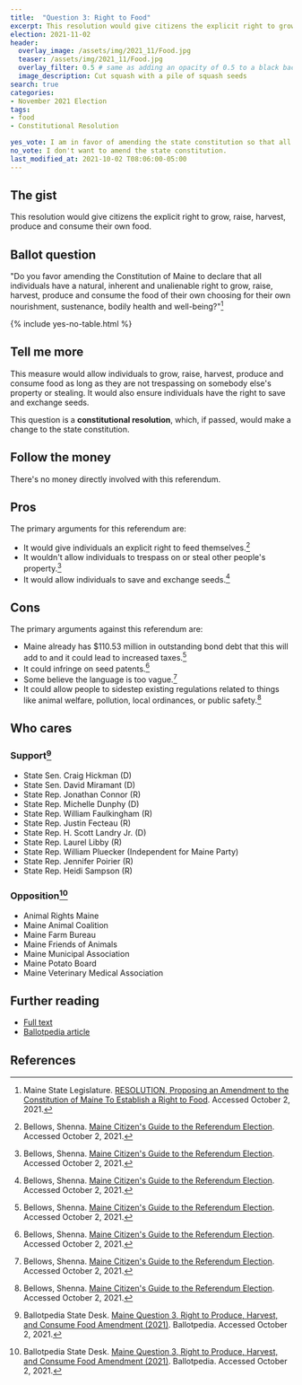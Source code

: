 ```yaml
---
title:  "Question 3: Right to Food"
excerpt: This resolution would give citizens the explicit right to grow their own food.
election: 2021-11-02
header:
  overlay_image: /assets/img/2021_11/Food.jpg
  teaser: /assets/img/2021_11/Food.jpg
  overlay_filter: 0.5 # same as adding an opacity of 0.5 to a black background
  image_description: Cut squash with a pile of squash seeds
search: true
categories:
- November 2021 Election
tags:
- food
- Constitutional Resolution

yes_vote: I am in favor of amending the state constitution so that all individuals have the right to grow, raise, harvest, produce and consume the food of their choosing.
no_vote: I don't want to amend the state constitution.
last_modified_at: 2021-10-02 T08:06:00-05:00
---
```

## The gist
This resolution would give citizens the explicit right to grow, raise, harvest, produce and consume their own food.

## Ballot question
"Do you favor amending the Constitution of Maine to declare that all individuals have a natural, inherent and unalienable right to grow, raise, harvest, produce and consume the food of their own choosing for their own nourishment, sustenance, bodily health and well-being?"[^1]

{% include yes-no-table.html %}


## Tell me more
This measure would allow individuals to grow, raise, harvest, produce and consume food as long as they are not trespassing on somebody else's property or stealing.  It would also ensure individuals have the right to save and exchange seeds.

This question is a **constitutional resolution**, which, if passed, would make a change to the state constitution.

## Follow the money
There's no money directly involved with this referendum.

## Pros
The primary arguments for this referendum are:
* It would give individuals an explicit right to feed themselves.[^3]
* It wouldn't allow individuals to trespass on or steal other people's property.[^3]
* It would allow individuals to save and exchange seeds.[^3]

## Cons
The primary arguments against this referendum are:
* Maine already has $110.53 million in outstanding bond debt that this will add to and it could lead to increased taxes.[^3]
* It could infringe on seed patents.[^3]
* Some believe the language is too vague.[^3]
* It could allow people to sidestep existing regulations related to things like animal welfare, pollution, local ordinances, or public safety.[^3]

## Who cares
### Support[^2]
- State Sen. Craig Hickman (D)
- State Sen. David Miramant (D)
- State Rep. Jonathan Connor (R)
- State Rep. Michelle Dunphy (D)
- State Rep. William Faulkingham (R)
- State Rep. Justin Fecteau (R)
- State Rep. H. Scott Landry Jr. (D)
- State Rep. Laurel Libby (R)
- State Rep. William Pluecker (Independent for Maine Party)
- State Rep. Jennifer Poirier (R)
- State Rep. Heidi Sampson (R)

### Opposition[^2]
- Animal Rights Maine
- Maine Animal Coalition
- Maine Farm Bureau
- Maine Friends of Animals
- Maine Municipal Association
- Maine Potato Board
- Maine Veterinary Medical Association

## Further reading
- [Full text](http://legislature.maine.gov/ros/LawsOfMaine/breeze/Law/getDocById/?docId=78982)
- [Ballotpedia article](https://ballotpedia.org/Maine_Question_3,_Right_to_Produce,_Harvest,_and_Consume_Food_Amendment_(2021))

## References
[^1]: Maine State Legislature. [RESOLUTION, Proposing an Amendment to the Constitution of Maine To Establish a Right to Food](http://legislature.maine.gov/ros/LawsOfMaine/breeze/Law/getDocById/?docId=78982). Accessed October 2, 2021.

[^2]: Ballotpedia State Desk. [Maine Question 3, Right to Produce, Harvest, and Consume Food Amendment (2021)](https://ballotpedia.org/Maine_Question_3,_Right_to_Produce,_Harvest,_and_Consume_Food_Amendment_(2021)). Ballotpedia. Accessed October 2, 2021.

[^3]: Bellows, Shenna. [Maine Citizen's Guide to the Referendum Election](https://www.maine.gov/sos/cec/elec/upcoming/pdf/11-21citizensguide.pdf). Accessed October 2, 2021.
